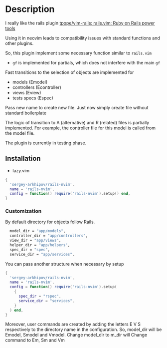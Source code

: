 # Description

I really like the rails plugin [tpope/vim-rails: rails.vim: Ruby on Rails power tools](https://github.com/tpope/vim-rails)

Using it in neovim leads to compatibility issues with standard functions and other plugins.

So, this plugin implement some necessary function similar to `rails.vim`

- `gf` is implemented for partials, which does not interfere with the main `gf`

Fast transitions to the selection of objects are implemented for

- models (Emodel)
- controllers (Econtroller)
- views (Eview)
- tests specs (Espec)

Pass new name to create new file. Just now simply create file without standard boilerplate

The logic of transition to A (alternative) and R (related) files is partially implemented.
For example, the controller file for this model is called from the model file.

The plugin is currently in testing phase.

## Installation

- lazy.vim

```lua
{
  'sergey-arkhipov/rails-nvim',
  name = 'rails-nvim',
  config = function() require('rails-nvim').setup() end,
}

```

### Customization

By default directory for objects follow Rails.

```bash
  model_dir = "app/models",
  controller_dir = "app/controllers",
  view_dir = "app/views",
  helper_dir = "app/helpers",
  spec_dir = "spec",
  service_dir = "app/services",

```

You can pass another structure when necessary by setup

```lua
{
  'sergey-arkhipov/rails-nvim',
  name = 'rails-nvim',
  config = function() require('rails-nvim').setup(
    {
      spec_dir = "rspec",
      service_dir = "services",
    }
  ) end,
}

```

Moreover, user commands are created by adding the letters E V S respectively to the directory name in the configuration.
So, model_dir will be Emodel, Smodel and Vmodel.
Change model_dir to m_dir will Change command to Em, Sm and Vm
